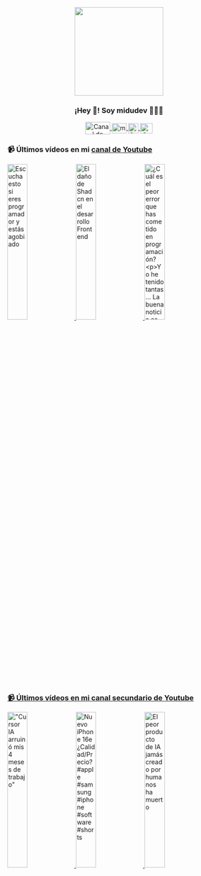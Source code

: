 <p align="center" width="300">
   <img align="center" width="200" src="https://user-images.githubusercontent.com/1561955/106762302-fda9de00-6635-11eb-99be-3ef744e60c0e.png" />
   <h3 align="center">¡Hey 👋! Soy midudev 👨🏻‍💻</h3>
</p>

<p align="center">
   <a href="https://twitch.tv/midudev" target="blank">
    <img align="center" src="https://upload.wikimedia.org/wikipedia/commons/c/ce/Twitch_logo_2019.svg" alt="Canal de Twitch de midudev" height="28px" width="56px" />
  </a>
  <span style="width: 8px;"> </span>
   <a href="https://youtube.com/midudev" target="blank">
    <img align="center" src="https://upload.wikimedia.org/wikipedia/commons/0/09/YouTube_full-color_icon_%282017%29.svg" alt="midudev" height="23px" width="33px" />
  </a>
  <span style="width: 8px;"> </span>
  <a href="https://instagram.com/midu.dev" target="blank">
    <img align="center" src="https://upload.wikimedia.org/wikipedia/commons/e/e7/Instagram_logo_2016.svg" alt="Canal de Instagram de midu.dev" height="23px" width="23px" />
  </a>
  <span style="width: 8px;"> </span>
  <a href="https://twitter.com/midudev" target="blank">
    <img align="center" src="https://upload.wikimedia.org/wikipedia/commons/thumb/6/6f/Logo_of_Twitter.svg/2491px-Logo_of_Twitter.svg.png" alt="Canal de Twitter de midudev" height="23px" width="28px" />
  </a>
</p>

### 📹 Últimos vídeos en mi [canal de Youtube](https://youtube.com/midudev?sub_confirmation=1)

<a href='https://youtu.be/Ib7-tE35xNY' target='_blank'>
  <img width='30%' src='https://img.youtube.com/vi/Ib7-tE35xNY/mqdefault.jpg' alt='Escucha esto si eres programador y estás agobiado' />
</a>
<a href='https://youtu.be/_7DF9j1E2co' target='_blank'>
  <img width='30%' src='https://img.youtube.com/vi/_7DF9j1E2co/mqdefault.jpg' alt='El daño de Shadcn en el desarrollo Frontend' />
</a>
<a href='https://youtu.be/brNbwyVd_wM' target='_blank'>
  <img width='30%' src='https://img.youtube.com/vi/brNbwyVd_wM/mqdefault.jpg' alt='¿Cuál es el peor error que has cometido en programación?

Yo he tenido tantas... La buena noticia es' />
</a>

### 📹 Últimos vídeos en mi [canal secundario de Youtube](https://youtube.com/midulive?sub_confirmation=1)

<a href='https://youtu.be/2RzMNrTndsk' target='_blank'>
  <img width='30%' src='https://img.youtube.com/vi/2RzMNrTndsk/mqdefault.jpg' alt='"Cursor IA arruinó mis 4 meses de trabajo"' />
</a>
<a href='https://youtu.be/qI_j3_ztqk0' target='_blank'>
  <img width='30%' src='https://img.youtube.com/vi/qI_j3_ztqk0/mqdefault.jpg' alt='Nuevo iPhone 16e ¿Calidad/Precio? #apple #samsung #iphone #software #shorts' />
</a>
<a href='https://youtu.be/j7jJG09ssuY' target='_blank'>
  <img width='30%' src='https://img.youtube.com/vi/j7jJG09ssuY/mqdefault.jpg' alt='El peor producto de IA jamás creado por humanos ha muerto' />
</a>
